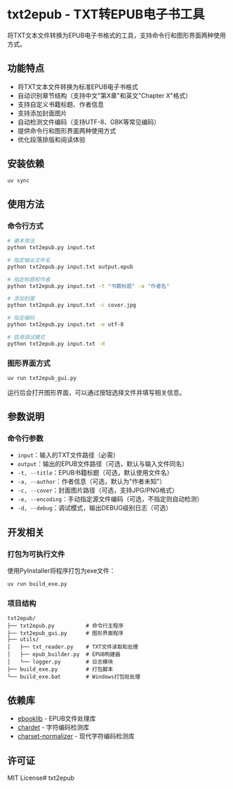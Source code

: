 # txt2epub - TXT转EPUB电子书工具

将TXT文本文件转换为EPUB电子书格式的工具，支持命令行和图形界面两种使用方式。

## 功能特点

- 将TXT文本文件转换为标准EPUB电子书格式
- 自动识别章节结构（支持中文"第X章"和英文"Chapter X"格式）
- 支持自定义书籍标题、作者信息
- 支持添加封面图片
- 自动检测文件编码（支持UTF-8、GBK等常见编码）
- 提供命令行和图形界面两种使用方式
- 优化段落排版和阅读体验

## 安装依赖

```bash
uv sync
```

## 使用方法

### 命令行方式

```bash
# 基本用法
python txt2epub.py input.txt

# 指定输出文件名
python txt2epub.py input.txt output.epub

# 指定标题和作者
python txt2epub.py input.txt -t "书籍标题" -a "作者名"

# 添加封面
python txt2epub.py input.txt -c cover.jpg

# 指定编码
python txt2epub.py input.txt -e utf-8

# 启用调试模式
python txt2epub.py input.txt -d
```

### 图形界面方式

```bash
uv run txt2epub_gui.py
```

运行后会打开图形界面，可以通过按钮选择文件并填写相关信息。

## 参数说明

### 命令行参数

- `input`：输入的TXT文件路径（必需）
- `output`：输出的EPUB文件路径（可选，默认与输入文件同名）
- `-t, --title`：EPUB书籍标题（可选，默认使用文件名）
- `-a, --author`：作者信息（可选，默认为"作者未知"）
- `-c, --cover`：封面图片路径（可选，支持JPG/PNG格式）
- `-e, --encoding`：手动指定源文件编码（可选，不指定则自动检测）
- `-d, --debug`：调试模式，输出DEBUG级别日志（可选）

## 开发相关

### 打包为可执行文件

使用PyInstaller将程序打包为exe文件：

```bash
uv run build_exe.py
```

### 项目结构

```
txt2epub/
├── txt2epub.py          # 命令行主程序
├── txt2epub_gui.py      # 图形界面程序
├── utils/
│   ├── txt_reader.py    # TXT文件读取和处理
│   ├── epub_builder.py  # EPUB构建器
│   └── logger.py        # 日志模块
├── build_exe.py         # 打包脚本
└── build_exe.bat        # Windows打包批处理
```

## 依赖库

- [ebooklib](https://github.com/aerkalov/ebooklib) - EPUB文件处理库
- [chardet](https://github.com/chardet/chardet) - 字符编码检测库
- [charset-normalizer](https://github.com/Ousret/charset_normalizer) - 现代字符编码检测库

## 许可证

MIT License#   t x t 2 e p u b  
 